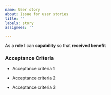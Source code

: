 ```yaml
---
name: User story
about: Issue for user stories
title: ''
labels: story
assignees: ''

---
```


As a **role** I can **capability** so that **received benefit**


### Acceptance Criteria

- Acceptance criteria 1

- Acceptance criteria 2

- Acceptance criteria 3
